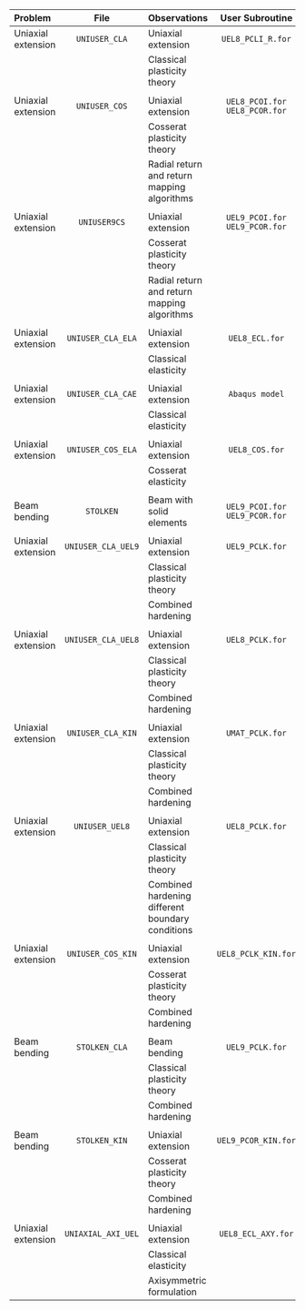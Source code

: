 | Problem            | File               | Observations                                     | User Subroutine                |
|:-------------------|:------------------:|:-------------------------------------------------|:------------------------------:|
| Uniaxial extension | `UNIUSER_CLA`      | Uniaxial extension                               | `UEL8_PCLI_R.for`              |
|                    |                    | Classical plasticity theory                      |                                |
|                    |                    |                                                  |                                |
| Uniaxial extension | `UNIUSER_COS`      | Uniaxial extension                               | `UEL8_PCOI.for UEL8_PCOR.for`  |
|                    |                    | Cosserat plasticity theory                       |                                |
|                    |                    | Radial return and return mapping algorithms      |                                |
|                    |                    |                                                  |                                |
| Uniaxial extension | `UNIUSER9CS`       | Uniaxial extension                               | `UEL9_PCOI.for UEL9_PCOR.for`  |
|                    |                    | Cosserat plasticity theory                       |                                |
|                    |                    | Radial return and return mapping algorithms      |                                |
|                    |                    |                                                  |                                |
| Uniaxial extension | `UNIUSER_CLA_ELA`  | Uniaxial extension                               | `UEL8_ECL.for`                 |
|                    |                    | Classical elasticity                             |                                |
|                    |                    |                                                  |                                |
| Uniaxial extension | `UNIUSER_CLA_CAE`  | Uniaxial extension                               | `Abaqus model`                 |
|                    |                    | Classical elasticity                             |                                |
|                    |                    |                                                  |                                |
| Uniaxial extension | `UNIUSER_COS_ELA`  | Uniaxial extension                               | `UEL8_COS.for`                 |
|                    |                    | Cosserat elasticity                              |                                |
|                    |                    |                                                  |                                |
| Beam bending       | `STOLKEN`          | Beam with solid elements                         | `UEL9_PCOI.for UEL9_PCOR.for`  |
|                    |                    |                                                  |                                |
| Uniaxial extension | `UNIUSER_CLA_UEL9` | Uniaxial extension                               | `UEL9_PCLK.for`                |
|                    |                    | Classical plasticity theory                      |                                |
|                    |                    | Combined hardening                               |                                |
|                    |                    |                                                  |                                |
| Uniaxial extension | `UNIUSER_CLA_UEL8` | Uniaxial extension                               | `UEL8_PCLK.for`                |
|                    |                    | Classical plasticity theory                      |                                |
|                    |                    | Combined hardening                               |                                |
|                    |                    |                                                  |                                |
| Uniaxial extension | `UNIUSER_CLA_KIN`  | Uniaxial extension                               | `UMAT_PCLK.for`                |
|                    |                    | Classical plasticity theory                      |                                |
|                    |                    | Combined hardening                               |                                |
|                    |                    |                                                  |                                |
| Uniaxial extension | `UNIUSER_UEL8`     | Uniaxial extension                               | `UEL8_PCLK.for`                |
|                    |                    | Classical plasticity theory                      |                                |
|                    |                    | Combined hardening different boundary conditions |                                |
|                    |                    |                                                  |                                |
| Uniaxial extension | `UNIUSER_COS_KIN`  | Uniaxial extension                               | `UEL8_PCLK_KIN.for`            |
|                    |                    | Cosserat plasticity theory                       |                                |
|                    |                    | Combined hardening                               |                                |
|                    |                    |                                                  |                                |
| Beam bending       | `STOLKEN_CLA`      | Beam bending                                     | `UEL9_PCLK.for`                |
|                    |                    | Classical plasticity theory                      |                                |
|                    |                    | Combined hardening                               |                                |
|                    |                    |                                                  |                                |
| Beam bending       | `STOLKEN_KIN`      | Uniaxial extension                               | `UEL9_PCOR_KIN.for`            |
|                    |                    | Cosserat plasticity theory                       |                                |
|                    |                    | Combined hardening                               |                                |
|                    |                    |                                                  |                                |
| Uniaxial extension | `UNIAXIAL_AXI_UEL` | Uniaxial extension                               | `UEL8_ECL_AXY.for`             |
|                    |                    | Classical elasticity                             |                                |
|                    |                    | Axisymmetric formulation                         |                                |